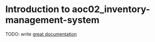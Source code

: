 # Introduction to aoc02_inventory-management-system

TODO: write [great documentation](http://jacobian.org/writing/what-to-write/)

